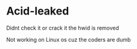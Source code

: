 # Acid-leaked
Didnt check it or crack it  the hwid is removed 

Not working on Linux os cuz the coders are dumb
